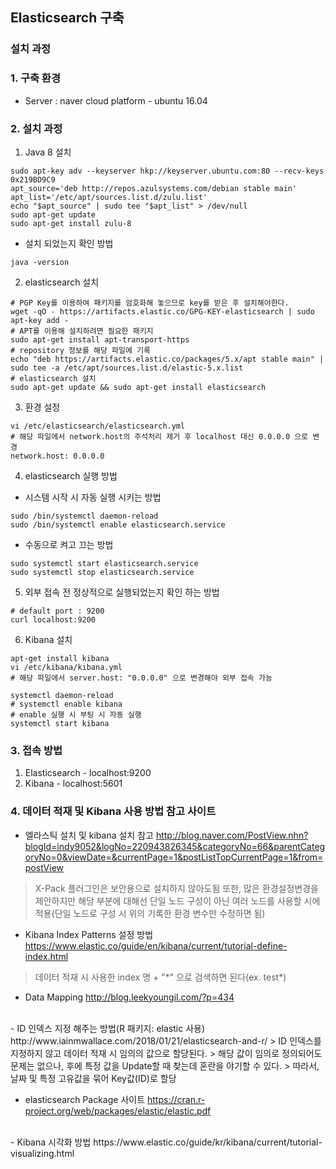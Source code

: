 ## Elasticsearch 구축

### 설치 과정

### 1. 구축 환경
- Server : naver cloud platform - ubuntu 16.04

### 2. 설치 과정
1. Java 8 설치
```
sudo apt-key adv --keyserver hkp://keyserver.ubuntu.com:80 --recv-keys 0x219BD9C9
apt_source='deb http://repos.azulsystems.com/debian stable main'
apt_list='/etc/apt/sources.list.d/zulu.list'
echo "$apt_source" | sudo tee "$apt_list" > /dev/null
sudo apt-get update
sudo apt-get install zulu-8
```

- 설치 되었는지 확인 방법
```
java -version
```

2. elasticsearch 설치
```
# PGP Key를 이용하여 패키지를 암호화해 놓으므로 key를 받은 후 설치해야한다.
wget -qO - https://artifacts.elastic.co/GPG-KEY-elasticsearch | sudo apt-key add -
# APT를 이용해 설치하려면 필요한 패키지
sudo apt-get install apt-transport-https
# repository 정보를 해당 파일에 기록
echo "deb https://artifacts.elastic.co/packages/5.x/apt stable main" | sudo tee -a /etc/apt/sources.list.d/elastic-5.x.list
# elasticsearch 설치
sudo apt-get update && sudo apt-get install elasticsearch
```

3. 환경 설정
```
vi /etc/elasticsearch/elasticsearch.yml
# 해당 파일에서 network.host의 주석처리 제거 후 localhost 대신 0.0.0.0 으로 변경
network.host: 0.0.0.0
```

4. elasticsearch 실행 방법
- 시스템 시작 시 자동 실행 시키는 방법
```
sudo /bin/systemctl daemon-reload
sudo /bin/systemctl enable elasticsearch.service
```

- 수동으로 켜고 끄는 방법
```
sudo systemctl start elasticsearch.service
sudo systemctl stop elasticsearch.service
```

5. 외부 접속 전 정상적으로 실행되었는지 확인 하는 방법
```
# default port : 9200
curl localhost:9200
```

6. Kibana 설치
```
apt-get install kibana
vi /etc/kibana/kibana.yml
# 해당 파일에서 server.host: "0.0.0.0" 으로 변경해야 외부 접속 가능

systemctl daemon-reload
# systemctl enable kibana
# enable 실행 시 부팅 시 자동 실행
systemctl start kibana
```

### 3. 접속 방법
1. Elasticsearch - localhost:9200
2. Kibana - localhost:5601

### 4. 데이터 적재 및 Kibana 사용 방법 참고 사이트
- 엘라스틱 설치 및 kibana 설치 참고
http://blog.naver.com/PostView.nhn?blogId=indy9052&logNo=220943826345&categoryNo=66&parentCategoryNo=0&viewDate=&currentPage=1&postListTopCurrentPage=1&from=postView
> X-Pack 플러그인은 보안용으로 설치하지 않아도됨
> 또한, 많은 환경설정변경을 제안하지만 해당 부분에 대해선 단일 노드 구성이 아닌 여러 노드를 사용할 시에 적용(단일 노드로 구성 시 위의 기록한 환경 변수만 수정하면 됨)

- Kibana Index Patterns 설정 방법
https://www.elastic.co/guide/en/kibana/current/tutorial-define-index.html
> 데이터 적재 시 사용한 index 명 + "\*" 으로 검색하면 된다(ex. test*)

- Data Mapping
http://blog.leekyoungil.com/?p=434
<br>
- ID 인덱스 지정 해주는 방법(R 패키지: elastic 사용)
http://www.iainmwallace.com/2018/01/21/elasticsearch-and-r/
> ID 인덱스를 지정하지 않고 데이터 적재 시 임의의 값으로 할당된다.
> 해당 값이 임의로 정의되어도 문제는 없으나, 후에 특정 값을 Update할 때 찾는데 혼란을 야기할 수 있다.
> 따라서, 날짜 및 특정 고유값을 묶어 Key값(ID)로 할당

- elasticsearch Package 사이트
https://cran.r-project.org/web/packages/elastic/elastic.pdf
<br>
- Kibana 시각화 방법
https://www.elastic.co/guide/kr/kibana/current/tutorial-visualizing.html

